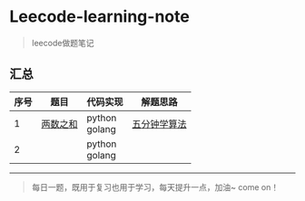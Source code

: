 # Leecode-learning-note
>leecode做题笔记

## 汇总


序号 | 题目 | 代码实现 | 解题思路
---|---|---|---
1 | [两数之和](https://leetcode-cn.com/problems/two-sum/) | python<br>golang | [五分钟学算法](https://www.cxyxiaowu.com/6840.html)
2 |  | python<br>golang | 


---
>每日一题，既用于复习也用于学习，每天提升一点，加油~ come on！

